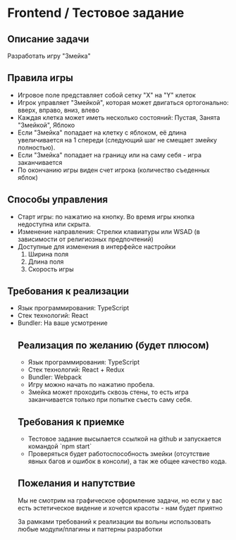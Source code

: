 <h1>Frontend / Тестовое задание</h1>

<h2>Описание задачи</h2>
<p>Разработать игру "Змейка"</p>

<h2>Правила игры</h2>
<ul>
    <li>Игровое поле представляет собой сетку "X" на "Y" клеток</li>
    <li>Игрок управляет "Змейкой", которая может двигаться ортогонально: вверх, вправо, вниз, влево</li>
    <li>Каждая клетка может иметь несколько состояний: Пустая, Занята "Змейкой", Яблоко</li>
    <li>Если "Змейка" попадает на клетку с яблоком, её длина увеличивается на 1 спереди (следующий шаг не смещает змейку полностью).</li>
    <li>Если "Змейка" попадает на границу или на саму себя - игра заканчивается</li>
    <li>По окончанию игры виден счет игрока (количество съеденных яблок)</li>
</ul>

<h2>Способы управления</h2>
<ul>
<li>Старт игры: по нажатию на кнопку. Во время игры кнопка недоступна или скрыта.</li>
<li>Изменение направления: Стрелки клавиатуры или WSAD (в зависимости от религиозных предпочтений)</li>
<li>Доступные для изменения в интерфейсе настройки
    <ol>
        <li>Ширина поля</li>
        <li>Длина поля</li>
        <li>Скорость игры</li>
    </ol>
</li>
</ul>
<h2>Требования к реализации</h2>
<ul>
<li>Язык программирования: TypeScript</li>
<li>Стек технологий: React</li>
<li>Bundler: На ваше усмотрение</li>

<h2>Реализация по желанию (будет плюсом)</h2>
<ul>
    <li>Язык программирования: TypeScript</li>
    <li>Стек технологий: React + Redux</li>
    <li>Bundler: Webpack</li>
    <li>Игру можно начать по нажатию пробела.</li>
    <li>Змейка может проходить сквозь стены, то есть игра заканчивается только при попытке съесть саму себя.</li>
</ul>
<h2>Требования к приемке</h2>
<ul>
    <li>Тестовое задание высылается ссылкой на github и запускается командой `npm start`</li>
    <li>Проверяться будет работоспособность змейки (отсутствие явных багов и ошибок в консоли), а так же общее качество кода.</li>
</ul>

<h2>Пожелания и напутствие</h2>
<p>Мы не смотрим на графическое оформление задачи, но если у вас есть эстетическое видение и хочется красоты - нам будет
приятно</p>
<p>За рамками требований к реализации вы вольны использовать любые модули/плагины и паттерны разработки</p>